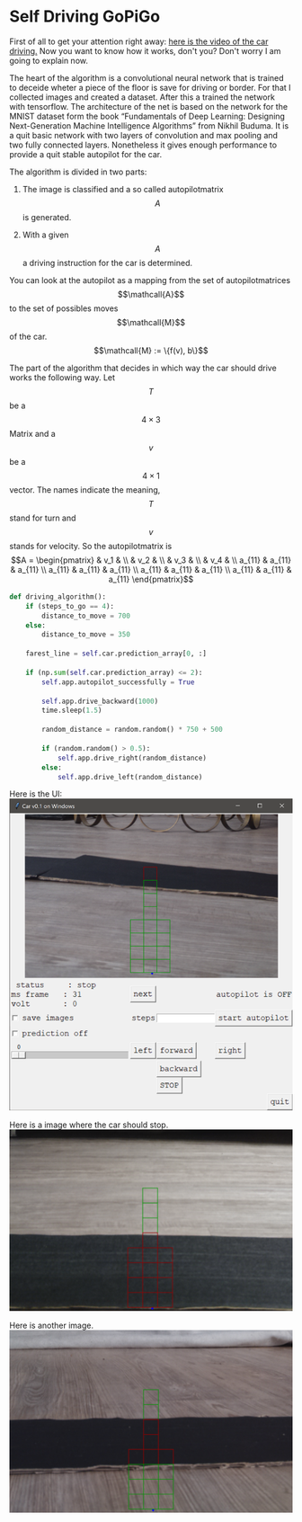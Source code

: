 # Self Driving GoPiGo


First of all to get your attention right away:
[here is the video of the car driving.](https://youtu.be/DT_9L6zDL5M)
Now you want to know how it works, don't you? Don't worry I am going to explain now. 

The heart of the algorithm is a convolutional neural network that is trained to deceide wheter a piece of the floor is save for driving or border.
For that I collected images and created a dataset. After this a trained the network with tensorflow. 
The architecture of the net is based on the network for the MNIST dataset form the book “Fundamentals of Deep Learning: Designing Next-Generation Machine Intelligence Algorithms” from Nikhil Buduma. 
It is a quit basic network with two layers of convolution and max pooling and two fully connected layers.
Nonetheless it gives enough performance to provide a quit stable autopilot for the car. 

The algorithm is divided in two parts: 

1. The image is classified and a so called autopilotmatrix $$A$$ is generated.

2. With a given $$A$$ a driving instruction for the car is determined. 


You can look at the autopilot as a mapping from the set of autopilotmatrices $$\mathcall{A}$$ to the set of possibles moves $$\mathcall{M}$$ of the car. 
$$\mathcall{M} := \{f(v), b\}$$

The part of the algorithm that decides in which way the car should drive works the following way. Let $$T$$ be a $$ 4 \times 3$$ Matrix and a $$v$$ be a $$4 \times 1$$ vector. The names indicate the meaning, $$T$$ stand for turn and $$v$$ stands for velocity. 
So the autopilotmatrix is  $$A = \begin{pmatrix}
 & v_1 &  \\
 & v_2 &  \\
 & v_3 &  \\ 
  & v_4 &  \\
 a_{11} &  a_{11} & a_{11}  \\
 a_{11} &  a_{11} & a_{11}  \\ 
 a_{11} &  a_{11} & a_{11}  \\
 a_{11} &  a_{11} & a_{11} 
 \end{pmatrix}$$

```python
def driving_algorithm():
    if (steps_to_go == 4):
        distance_to_move = 700
    else:
        distance_to_move = 350

    farest_line = self.car.prediction_array[0, :]

    if (np.sum(self.car.prediction_array) <= 2):
        self.app.autopilot_successfully = True

        self.app.drive_backward(1000)
        time.sleep(1.5)

        random_distance = random.random() * 750 + 500

        if (random.random() > 0.5):
            self.app.drive_right(random_distance)
        else:
            self.app.drive_left(random_distance)
```




Here is the UI:
![UI](/images/1.png)



Here is a image where the car should stop.
![all_black](/images/2.png)

Here is another image. 
![half_black](/images/3.png)
